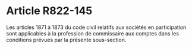 # Article R822-145

Les articles 1871 à 1873 du code civil relatifs aux sociétés en participation sont applicables à la profession de commissaire aux comptes dans les conditions prévues par la présente sous-section.
